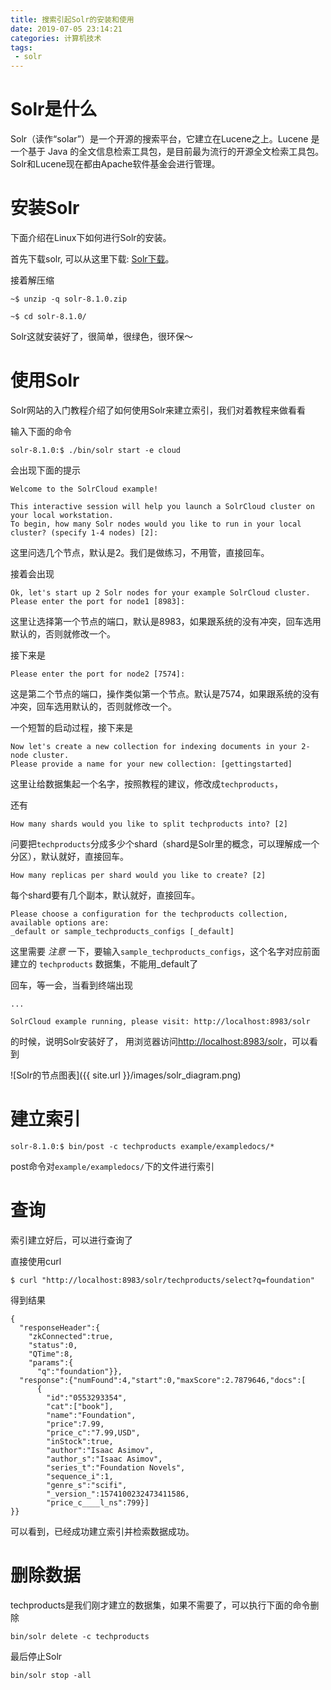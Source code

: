 ```yaml
---
title: 搜索引起Solr的安装和使用
date: 2019-07-05 23:14:21
categories: 计算机技术
tags:
 - solr
---
```


# Solr是什么
Solr（读作“solar”）是一个开源的搜索平台，它建立在Lucene之上。Lucene 是一个基于 Java 的全文信息检索工具包，是目前最为流行的开源全文检索工具包。
Solr和Lucene现在都由Apache软件基金会进行管理。

# 安装Solr
下面介绍在Linux下如何进行Solr的安装。

首先下载solr, 可以从这里下载: [Solr下载][Solr download]。

接着解压缩
```
~$ unzip -q solr-8.1.0.zip

~$ cd solr-8.1.0/
```

Solr这就安装好了，很简单，很绿色，很环保～

# 使用Solr
Solr网站的入门教程介绍了如何使用Solr来建立索引，我们对着教程来做看看

输入下面的命令
```
solr-8.1.0:$ ./bin/solr start -e cloud
```

会出现下面的提示
```
Welcome to the SolrCloud example!

This interactive session will help you launch a SolrCloud cluster on your local workstation.
To begin, how many Solr nodes would you like to run in your local cluster? (specify 1-4 nodes) [2]:
```
这里问选几个节点，默认是2。我们是做练习，不用管，直接回车。

接着会出现
```
Ok, let's start up 2 Solr nodes for your example SolrCloud cluster.
Please enter the port for node1 [8983]:
```
这里让选择第一个节点的端口，默认是8983，如果跟系统的没有冲突，回车选用默认的，否则就修改一个。

接下来是
```
Please enter the port for node2 [7574]:
```
这是第二个节点的端口，操作类似第一个节点。默认是7574，如果跟系统的没有冲突，回车选用默认的，否则就修改一个。

一个短暂的启动过程，接下来是
```
Now let's create a new collection for indexing documents in your 2-node cluster.
Please provide a name for your new collection: [gettingstarted]
```
这里让给数据集起一个名字，按照教程的建议，修改成`techproducts`，

还有
```
How many shards would you like to split techproducts into? [2]
```
问要把`techproducts`分成多少个shard（shard是Solr里的概念，可以理解成一个分区），默认就好，直接回车。

```
How many replicas per shard would you like to create? [2]
```
每个shard要有几个副本，默认就好，直接回车。

```
Please choose a configuration for the techproducts collection, available options are:
_default or sample_techproducts_configs [_default]
```
这里需要 _注意_ 一下，要输入`sample_techproducts_configs`，这个名字对应前面建立的 `techproducts` 数据集，不能用_default了

回车，等一会，当看到终端出现
```
...

SolrCloud example running, please visit: http://localhost:8983/solr
```
的时候，说明Solr安装好了， 用浏览器访问[http://localhost:8983/solr][Solr local]，可以看到

 ![Solr的节点图表]({{ site.url }}/images/solr_diagram.png)

# 建立索引
```
solr-8.1.0:$ bin/post -c techproducts example/exampledocs/*
```
post命令对`example/exampledocs/`下的文件进行索引

# 查询
索引建立好后，可以进行查询了

直接使用curl
```
$ curl "http://localhost:8983/solr/techproducts/select?q=foundation"
```
得到结果
```
{
  "responseHeader":{
    "zkConnected":true,
    "status":0,
    "QTime":8,
    "params":{
      "q":"foundation"}},
  "response":{"numFound":4,"start":0,"maxScore":2.7879646,"docs":[
      {
        "id":"0553293354",
        "cat":["book"],
        "name":"Foundation",
        "price":7.99,
        "price_c":"7.99,USD",
        "inStock":true,
        "author":"Isaac Asimov",
        "author_s":"Isaac Asimov",
        "series_t":"Foundation Novels",
        "sequence_i":1,
        "genre_s":"scifi",
        "_version_":1574100232473411586,
        "price_c____l_ns":799}]
}}
```

可以看到，已经成功建立索引并检索数据成功。

# 删除数据
techproducts是我们刚才建立的数据集，如果不需要了，可以执行下面的命令删除
```
bin/solr delete -c techproducts
```

最后停止Solr
```
bin/solr stop -all
```

[Solr download]: https://lucene.apache.org/solr/guide/8_1/index.html
[Solr local]: http://localhost:8983/solr